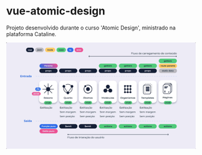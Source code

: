 # vue-atomic-design
Projeto desenvolvido durante o curso 'Atomic Design', ministrado na plataforma Cataline.

![ScreenShot](/src/assets/images/Screenshot_1.png)
